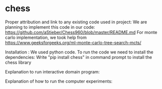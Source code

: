 # chess

Proper attribution and link to any existing code used in project:
We are planning to implement this code in our code: https://github.com/aStieber/Chess960/blob/master/README.md
For monte carlo implementation, we took help from https://www.geeksforgeeks.org/ml-monte-carlo-tree-search-mcts/


Installation :
We used python code. To run the code we need to install the dependencies: 
Write "pip install chess" in command prompt to install the chess library



Explanation to run interactive domain program:


Explanation of how to run the computer experiments:
